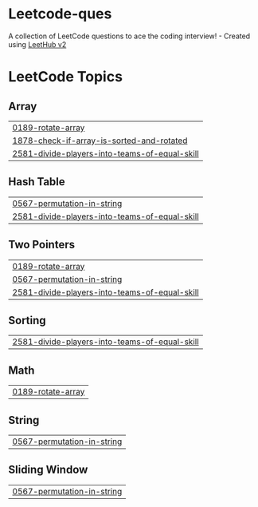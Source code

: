 # Leetcode-ques
A collection of LeetCode questions to ace the coding interview! - Created using [LeetHub v2](https://github.com/arunbhardwaj/LeetHub-2.0)

<!---LeetCode Topics Start-->
# LeetCode Topics
## Array
|  |
| ------- |
| [0189-rotate-array](https://github.com/Akshat-0001/Leetcode-ques/tree/master/0189-rotate-array) |
| [1878-check-if-array-is-sorted-and-rotated](https://github.com/Akshat-0001/Leetcode-ques/tree/master/1878-check-if-array-is-sorted-and-rotated) |
| [2581-divide-players-into-teams-of-equal-skill](https://github.com/Akshat-0001/Leetcode-ques/tree/master/2581-divide-players-into-teams-of-equal-skill) |
## Hash Table
|  |
| ------- |
| [0567-permutation-in-string](https://github.com/Akshat-0001/Leetcode-ques/tree/master/0567-permutation-in-string) |
| [2581-divide-players-into-teams-of-equal-skill](https://github.com/Akshat-0001/Leetcode-ques/tree/master/2581-divide-players-into-teams-of-equal-skill) |
## Two Pointers
|  |
| ------- |
| [0189-rotate-array](https://github.com/Akshat-0001/Leetcode-ques/tree/master/0189-rotate-array) |
| [0567-permutation-in-string](https://github.com/Akshat-0001/Leetcode-ques/tree/master/0567-permutation-in-string) |
| [2581-divide-players-into-teams-of-equal-skill](https://github.com/Akshat-0001/Leetcode-ques/tree/master/2581-divide-players-into-teams-of-equal-skill) |
## Sorting
|  |
| ------- |
| [2581-divide-players-into-teams-of-equal-skill](https://github.com/Akshat-0001/Leetcode-ques/tree/master/2581-divide-players-into-teams-of-equal-skill) |
## Math
|  |
| ------- |
| [0189-rotate-array](https://github.com/Akshat-0001/Leetcode-ques/tree/master/0189-rotate-array) |
## String
|  |
| ------- |
| [0567-permutation-in-string](https://github.com/Akshat-0001/Leetcode-ques/tree/master/0567-permutation-in-string) |
## Sliding Window
|  |
| ------- |
| [0567-permutation-in-string](https://github.com/Akshat-0001/Leetcode-ques/tree/master/0567-permutation-in-string) |
<!---LeetCode Topics End-->